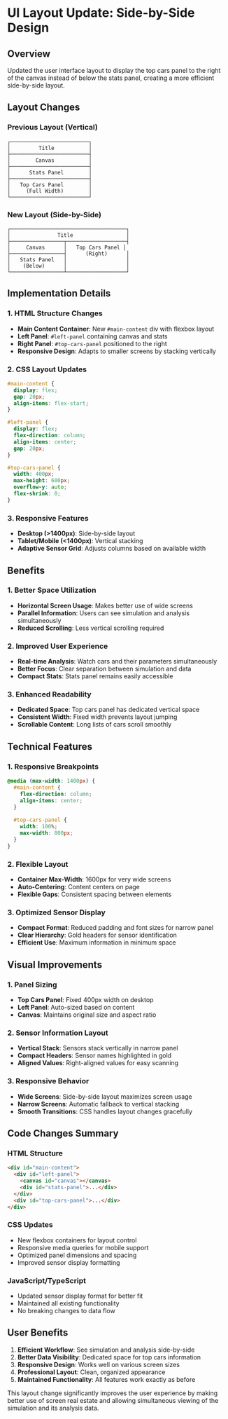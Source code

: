 # UI Layout Update: Side-by-Side Design

## Overview
Updated the user interface layout to display the top cars panel to the right of the canvas instead of below the stats panel, creating a more efficient side-by-side layout.

## Layout Changes

### Previous Layout (Vertical)
```
┌─────────────────────────┐
│         Title           │
├─────────────────────────┤
│        Canvas           │
├─────────────────────────┤
│      Stats Panel        │
├─────────────────────────┤
│   Top Cars Panel        │
│     (Full Width)        │
└─────────────────────────┘
```

### New Layout (Side-by-Side)
```
┌─────────────────────────────────────┐
│               Title                 │
├─────────────────┬───────────────────┤
│     Canvas      │   Top Cars Panel │
├─────────────────┤      (Right)      │
│   Stats Panel   │                   │
│    (Below)      │                   │
└─────────────────┴───────────────────┘
```

## Implementation Details

### 1. HTML Structure Changes
- **Main Content Container**: New `#main-content` div with flexbox layout
- **Left Panel**: `#left-panel` containing canvas and stats
- **Right Panel**: `#top-cars-panel` positioned to the right
- **Responsive Design**: Adapts to smaller screens by stacking vertically

### 2. CSS Layout Updates
```css
#main-content {
  display: flex;
  gap: 20px;
  align-items: flex-start;
}

#left-panel {
  display: flex;
  flex-direction: column;
  align-items: center;
  gap: 20px;
}

#top-cars-panel {
  width: 400px;
  max-height: 600px;
  overflow-y: auto;
  flex-shrink: 0;
}
```

### 3. Responsive Features
- **Desktop (>1400px)**: Side-by-side layout
- **Tablet/Mobile (<1400px)**: Vertical stacking
- **Adaptive Sensor Grid**: Adjusts columns based on available width

## Benefits

### 1. Better Space Utilization
- **Horizontal Screen Usage**: Makes better use of wide screens
- **Parallel Information**: Users can see simulation and analysis simultaneously
- **Reduced Scrolling**: Less vertical scrolling required

### 2. Improved User Experience
- **Real-time Analysis**: Watch cars and their parameters simultaneously
- **Better Focus**: Clear separation between simulation and data
- **Compact Stats**: Stats panel remains easily accessible

### 3. Enhanced Readability
- **Dedicated Space**: Top cars panel has dedicated vertical space
- **Consistent Width**: Fixed width prevents layout jumping
- **Scrollable Content**: Long lists of cars scroll smoothly

## Technical Features

### 1. Responsive Breakpoints
```css
@media (max-width: 1400px) {
  #main-content {
    flex-direction: column;
    align-items: center;
  }
  
  #top-cars-panel {
    width: 100%;
    max-width: 800px;
  }
}
```

### 2. Flexible Layout
- **Container Max-Width**: 1600px for very wide screens
- **Auto-Centering**: Content centers on page
- **Flexible Gaps**: Consistent spacing between elements

### 3. Optimized Sensor Display
- **Compact Format**: Reduced padding and font sizes for narrow panel
- **Clear Hierarchy**: Gold headers for sensor identification
- **Efficient Use**: Maximum information in minimum space

## Visual Improvements

### 1. Panel Sizing
- **Top Cars Panel**: Fixed 400px width on desktop
- **Left Panel**: Auto-sized based on content
- **Canvas**: Maintains original size and aspect ratio

### 2. Sensor Information Layout
- **Vertical Stack**: Sensors stack vertically in narrow panel
- **Compact Headers**: Sensor names highlighted in gold
- **Aligned Values**: Right-aligned values for easy scanning

### 3. Responsive Behavior
- **Wide Screens**: Side-by-side layout maximizes screen usage
- **Narrow Screens**: Automatic fallback to vertical stacking
- **Smooth Transitions**: CSS handles layout changes gracefully

## Code Changes Summary

### HTML Structure
```html
<div id="main-content">
  <div id="left-panel">
    <canvas id="canvas"></canvas>
    <div id="stats-panel">...</div>
  </div>
  <div id="top-cars-panel">...</div>
</div>
```

### CSS Updates
- New flexbox containers for layout control
- Responsive media queries for mobile support
- Optimized panel dimensions and spacing
- Improved sensor display formatting

### JavaScript/TypeScript
- Updated sensor display format for better fit
- Maintained all existing functionality
- No breaking changes to data flow

## User Benefits

1. **Efficient Workflow**: See simulation and analysis side-by-side
2. **Better Data Visibility**: Dedicated space for top cars information
3. **Responsive Design**: Works well on various screen sizes
4. **Professional Layout**: Clean, organized appearance
5. **Maintained Functionality**: All features work exactly as before

This layout change significantly improves the user experience by making better use of screen real estate and allowing simultaneous viewing of the simulation and its analysis data.
